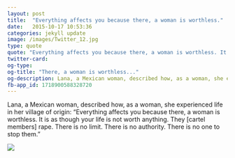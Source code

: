 ```yaml
---
layout: post
title:  "Everything affects you because there, a woman is worthless."
date:   2015-10-17 10:53:36
categories: jekyll update
image: /images/Twitter_12.jpg
type: quote
quote: "Everything affects you because there, a woman is worthless. It is as though your life is not worth anything..."
twitter-card: 
og-type:
og-title: "There, a woman is worthless..."
og-description: Lana, a Mexican woman, described how, as a woman, she experienced life in her village of origin “Everything affects you because there, a woman is worthless. It is as though your life is not worth anything. They [cartel members] rape. There is no limit. There is no authority. There is no one to stop them.”
fb-app_id: 1718900588328720
---
```


Lana, a Mexican woman, described how, as a woman, she experienced life in her village of origin: “Everything affects you because there, a woman is worthless. It is as though your life is not worth anything. They [cartel members] rape. There is no limit. There is no authority. There is no one to stop them.”

<img src="{{page.image}}">
